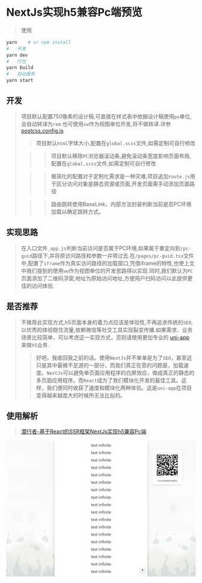 # NextJs实现h5兼容Pc端预览

>使用

```bash
yarn    # or npm install
#   开发
yarn dev
#   打包
yarn build
#   启动服务
yarn start
```

##   开发
>  项目默认配置750像素的设计稿,可直接在样式表中依据设计稿使用`px`单位,会自动转译为`rem`.也可使用`vw`作为视图单位开发,将不做转译.详参[postcss.config.js](https://github.com/cuth/postcss-pxtorem/)
>
>>  项目默认`html`字体大小,配置在`global.scss`文件,如需定制可自行修改
>
>>>  项目默认移除`PC`浏览器滚动条,避免滚动条宽度影响页面布局,配置在`global.scss`文件,如需定制可自行修改
>
>>> 极简化的配置对于定制化需求是一种灾难,项目追加`route.js`用于区分访问对象是静态资源或页面,开发页面需手动添加页面路径
>
>>> 路由跳转使用BaseLink，内部方法封装判断当前是否PC环境加载以确定跳转方式。

##   实现思路
>  在入口文件`_app.js`判断当前访问是否属于PC环境,如果属于重定向到`/pc-guid`路径下,并将原访问路径和参数一并带过去.在`/pages/pc-guid.tsx`文件中,配置了`iframe`作为真实访问路径的加载窗口,凭借iframe的特性,也使上文中我们提到的使用`vw`作为视图单位的开发思路得以实现.同时,我们默认为`PC`页面添加了二维码浮窗,地址为原始访问地址,方便用户扫码访问以此提供更佳的访问体验.

##  是否推荐
>   不推荐此实现方式,h5页面本身的着力点应该是体验性,不再追求传统的`SEO`,以优秀的体验稳住流量,依赖微信等社交工具实现裂变传播.如果需求、业务场景比较简单，可以考虑这一实现方式，否则请使用更加专业的 [uni-app](https://uniapp.dcloud.io/) 来做`h5`业务.
>> 好吧，我收回我之前的话。使用`NextJs`并不单单是为了`SEO`，甚至这只是其中最微不足道的一部分，而我们真正在意的问题是，加载速度。`NextJs`可以避免单页面应用程序的白屏效应，做成真正的静态的多页面应用程序。而`React`成为了我们模块化开发的最佳工具。这样，我们便同时收获了速度和模块化两种体验。这是`uni-app`在项目变得越来越庞大的时候所无法比拟的。

## 使用解析
>   [潜行者-基于React的SSR框架NextJs实现h5兼容Pc端](https://www.deepworker.online/article/5f9d40329c55b42d6d7bc520)

![效果预览](https://raw.githubusercontent.com/happy-func/next-h5/main/public/preview.png)
